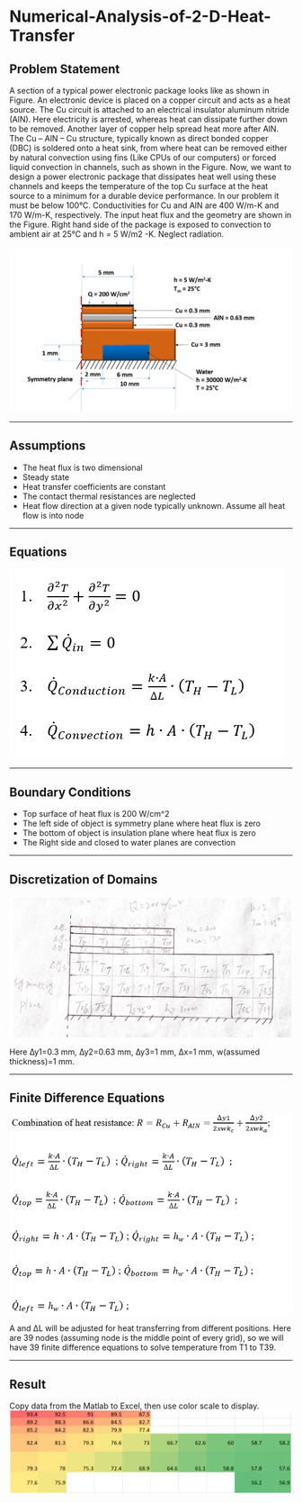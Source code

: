 # Numerical-Analysis-of-2-D-Heat-Transfer
## Problem Statement
A section of a typical power electronic package looks like as shown in Figure. An electronic device is placed on a copper circuit and acts as a heat source. The Cu circuit is attached to an electrical insulator aluminum nitride (AlN). Here electricity is arrested, whereas heat can dissipate further down to be removed. Another layer of copper help spread heat more after AlN. The Cu – AlN – Cu structure, typically known as direct bonded copper (DBC) is soldered onto a heat sink, from where heat can be removed either by natural convection using fins (Like CPUs of our computers) or forced liquid convection in channels, such as shown in the Figure. Now, we want to design a power electronic package that dissipates heat well using these channels and keeps the temperature of the top Cu surface at the heat source to a minimum for a durable device performance. In our problem it must be below 100°C. Conductivities for Cu and AlN are 400 W/m-K and 170 W/m-K, respectively. The input heat flux and the geometry are shown in the Figure. Right hand side of the package is exposed to convection to ambient air at 25°C and h = 5 W/m2 -K. Neglect radiation.

![Screenshot](https://github.com/FancleX/Numerical-Analysis-of-2-D-Heat-Transfer/blob/main/Img/Problemstate.PNG)

---
## Assumptions
* The heat flux is two dimensional
* Steady state
* Heat transfer coefficients are constant
* The contact thermal resistances are neglected
* Heat flow direction at a given node typically unknown. Assume all heat flow is into node
---
## Equations 

![Screenshot](https://github.com/FancleX/Numerical-Analysis-of-2-D-Heat-Transfer/blob/main/Img/Equations.PNG)

---
## Boundary Conditions
* Top surface of heat flux is 200 W/cm^2
* The left side of object is symmetry plane where heat flux is zero
* The bottom of  object is insulation plane where heat flux is zero
* The Right side and closed to water planes are convection
---
## Discretization of Domains
![Screenshot](Img\Domains.png)

Here ∆y1=0.3 mm, ∆y2=0.63 mm, ∆y3=1 mm, ∆x=1 mm, w(assumed thickness)=1 mm.

---
## Finite Difference Equations
![Screenshot](https://github.com/FancleX/Numerical-Analysis-of-2-D-Heat-Transfer/blob/main/Img/FDE.PNG)

A and ∆L will be adjusted for heat transferring from different positions.
Here are 39 nodes (assuming node is the middle point of every grid), so we will have 39 finite difference equations to solve temperature from T1 to T39. 

---
## Result
Copy data from the Matlab to Excel, then use color scale to display. 
![Screenshot](https://github.com/FancleX/Numerical-Analysis-of-2-D-Heat-Transfer/blob/main/Img/Outcome1.PNG)